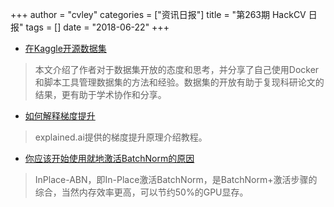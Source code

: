 +++
author = "cvley"
categories = ["资讯日报"]
title = "第263期 HackCV 日报"
tags = []
date = "2018-06-22"
+++

- [在Kaggle开源数据集](http://blog.kaggle.com/2018/06/21/open-source-datasets-with-kaggle/?from=hackcv&hmsr=hackcv.com&utm_medium=hackcv.com&utm_source=hackcv.com)

> 本文介绍了作者对于数据集开放的态度和思考，并分享了自己使用Docker和脚本工具管理数据集的方法和经验。数据集的开放有助于复现科研论文的结果，更有助于学术协作和分享。

- [如何解释梯度提升](http://explained.ai/gradient-boosting/index.html?from=hackcv&hmsr=hackcv.com&utm_medium=hackcv.com&utm_source=hackcv.com)

> explained.ai提供的梯度提升原理介绍教程。

- [你应该开始使用就地激活BatchNorm的原因](https://medium.com/@eugenekhvedchenya/why-you-should-start-using-in-place-activated-batchnorm-11a85bb15c06?from=hackcv&hmsr=hackcv.com&utm_medium=hackcv.com&utm_source=hackcv.com)

> InPlace-ABN，即In-Place激活BatchNorm，是BatchNorm+激活步骤的综合，当然内存效率更高，可以节约50%的GPU显存。

